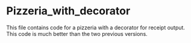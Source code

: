 # Pizzeria_with_decorator
This file contains code for a pizzeria with a decorator for receipt output. This code is much better than the two previous versions.
